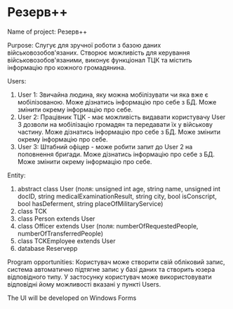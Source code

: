 # Резерв++

Name of project: Резерв++

Purpose: 
Слугує для зручної роботи з базою даних військовозобов'язаних. 
Створює можливість для керування військовозобов'язаними, виконує функціонал ТЦК та містить інформацію про кожного громадянина.

Users:
1. User 1: Звичайна людина, яку можна мобілізувати чи яка вже є мобілізованою. Може дізнатись інформацію про себе з БД. Може змінити окрему інформацію про себе.
2. User 2: Працівник ТЦК - має можливість видавати користувачу User 3 дозволи на мобілізацію громадян та передавати їх у військову частину. Може дізнатись інформацію про себе з БД. Може змінити окрему інформацію про себе.
3. User 3: Штабний офіцер - може робити запит до User 2 на поповнення бригади. Може дізнатись інформацію про себе з БД. Може змінити окрему інформацію про себе.

Entity:
1. abstract class User (поля: unsigned int age, string name, unsigned int docID, string medicalExaminationResult, string city, bool isСonscript, bool hasDeferment, string placeOfMilitaryService)
3. class TCK 
4. class Person extends User
5. class Officer extends User (поля: numberOfRequestedPeople, numberOfTransferredPeople)  
6. class TCKEmployee extends User 
7. database Reservepp

Program opportunities: 
Користувач може створити свій обліковий запис, система автоматично підтягне запис у базі даних та створить юзера відповідного типу. У застосунку користувач може використовувати відповідні йому можливості вказані у пункті Users. 

The UI will be developed on Windows Forms
